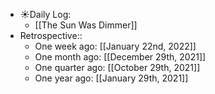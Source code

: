 - ☀️Daily Log:
    - [[The Sun Was Dimmer]]
- Retrospective::
    - One week ago: [[January 22nd, 2022]]
    - One month ago: [[December 29th, 2021]]
    - One quarter ago: [[October 29th, 2021]]
    - One year ago: [[January 29th, 2021]]
